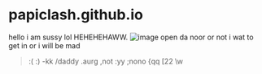 # papiclash.github.io
hello i am sussy lol HEHEHEHAWW.
![image](https://user-images.githubusercontent.com/126195421/222794920-8fba6da6-b002-4a50-8a80-b3321f45a68e.png)
open da noor
or not
i wat to get in
or i will be mad
>:(
>:)
-kk
/daddy
.aurg
,not
:yy
;nono
{qq
[22
\w
